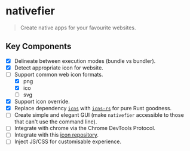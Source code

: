 # nativefier 

> Create native apps for your favourite websites. 

## Key Components 

- [x] Delineate between execution modes (bundle vs bundler). 
- [x] Detect appropriate icon for website. 
- [ ] Support common web icon formats.  
    - [x] png 
    - [x] ico  
    - [ ] svg  
- [x] Support icon override.  
- [x] Replace dependency [`icns`](https://github.com/jackmordaunt/icns) with [`icns-rs`](https://github.com/jackmordaunt/icns-rs) for pure Rust goodness.  
- [ ] Create simple and elegant GUI (make `nativefier` accessible to those that can't use the command line). 
- [ ] Integrate with chrome via the Chrome DevTools Protocol. 
- [ ] Integrate with this [icon repository](https://github.com/jiahaog/nativefier-icons).  
- [ ] Inject JS/CSS for customisable experience.  